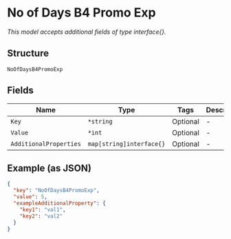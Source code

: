 
# No of Days B4 Promo Exp

*This model accepts additional fields of type interface{}.*

## Structure

`NoOfDaysB4PromoExp`

## Fields

| Name | Type | Tags | Description |
|  --- | --- | --- | --- |
| `Key` | `*string` | Optional | - |
| `Value` | `*int` | Optional | - |
| `AdditionalProperties` | `map[string]interface{}` | Optional | - |

## Example (as JSON)

```json
{
  "key": "NoOfDaysB4PromoExp",
  "value": 5,
  "exampleAdditionalProperty": {
    "key1": "val1",
    "key2": "val2"
  }
}
```

